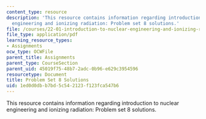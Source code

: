 ```yaml
---
content_type: resource
description: 'This resource contains information regarding introduction to nuclear
  engineering and ionizing radiation: Problem set 8 solutions.'
file: /courses/22-01-introduction-to-nuclear-engineering-and-ionizing-radiation-fall-2016/1ed0d0dbb7bd5c542123f123fca547b6_MIT22_01F16_ProblemSet8Sol.pdf
file_type: application/pdf
learning_resource_types:
- Assignments
ocw_type: OCWFile
parent_title: Assignments
parent_type: CourseSection
parent_uid: 45019f75-48b7-2adc-0b96-e629c3954596
resourcetype: Document
title: Problem Set 8 Solutions
uid: 1ed0d0db-b7bd-5c54-2123-f123fca547b6
---
```

This resource contains information regarding introduction to nuclear engineering and ionizing radiation: Problem set 8 solutions.